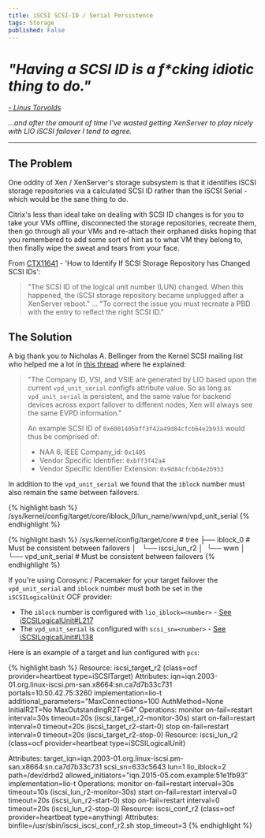 ```yaml
---
title: iSCSI SCSI-ID / Serial Persistence
tags: Storage
published: False
---
```



# _"Having a SCSI ID is a f*cking idiotic thing to do."_
[_- Linus Torvolds_](yarchive.net/comp/linux/scsi_ids.html)

_...and after the amount of time I've wasted getting XenServer to play nicely with LIO iSCSI failover I tend to agree._

---

## The Problem

One oddity of Xen / XenServer's storage subsystem is that it identifies iSCSI storage repositories via a calculated SCSI ID rather than the iSCSI Serial - which would be the sane thing to do.

Citrix's less than ideal take on dealing with SCSI ID changes is for you to take your VMs offline, disconnected the storage repositories, recreate them, then go through all your VMs and re-attach their orphaned disks hoping that you remembered to add some sort of hint as to what VM they belong to, then finally wipe the sweat and tears from your face.

From [CTX11641](https://support.citrix.com/article/CTX118641) - 'How to Identify If SCSI Storage Repository has Changed SCSI IDs':

>"The SCSI ID of the logical unit number (LUN) changed. When this happened, the iSCSI storage repository became unplugged after a XenServer reboot."
>...
>"To correct the issue you must recreate a PBD with the entry to reflect the right SCSI ID."


## The Solution

A big thank you to Nicholas A. Bellinger from the Kernel SCSI mailing list who helped me a lot in [this thread](http://comments.gmane.org/gmane.linux.scsi.target.devel/10617) where he explained:

> "The Company ID, VSI, and VSIE are generated by LIO based upon the current `vpd_unit_serial` configfs attribute value. So as long as `vpd_unit_serial` is persistent, and the same value for backend devices across export failover to different nodes, Xen will always see the same EVPD information."
>
> An example SCSI ID of `0x6001405bff3f42a49d84cfcb64e2b933` would thus be comprised of:
>
> - NAA 6, IEEE Company_id: `0x1405`
> - Vendor Specific Identifier: `0xbff3f42a4`
> - Vendor Specific Identifier Extension: `0x9d84cfcb64e2b933`

In addition to the `vpd_unit_serial` we found that the `iblock` number must also remain the same between failovers.

{% highlight bash %}
/sys/kernel/config/target/core/iblock_0/lun_name/wwn/vpd_unit_serial
{% endhighlight %}

{% highlight bash %}
/sys/kernel/config/target/core # tree
├── iblock_0                            # Must be consistent between failovers
│   └── iscsi_lun_r2
│      └── wwn
│         └── vpd_unit_serial           # Must be consistent between failovers
{% endhighlight %}

If you're using Corosync / Pacemaker for your target failover the `vpd_unit_serial` and `iblock` number must both be set in the `iSCSILogicalUnit` OCF provider:

- The `iblock` number is configured with `lio_iblock=<number>` - [See iSCSILogicalUnit#L217](https://github.com/ClusterLabs/resource-agents/blob/master/heartbeat/iSCSILogicalUnit#L217)
- The `vpd_unit_serial` is configured with `scsi_sn=<number>` - [See iSCSILogicalUnit#L138](https://github.com/ClusterLabs/resource-agents/blob/master/heartbeat/iSCSILogicalUnit#L138)

Here is an example of a target and lun configured with `pcs`:

{% highlight bash %}
Resource: iscsi_target_r2 (class=ocf provider=heartbeat type=iSCSITarget)
Attributes: iqn=iqn.2003-01.org.linux-iscsi.pm-san.x8664:sn.ca7d7b33c731 portals=10.50.42.75:3260 implementation=lio-t additional_parameters="MaxConnections=100 AuthMethod=None InitialR2T=No MaxOutstandingR2T=64"
Operations: monitor on-fail=restart interval=30s timeout=20s (iscsi_target_r2-monitor-30s)
            start on-fail=restart interval=0 timeout=20s (iscsi_target_r2-start-0)
            stop on-fail=restart interval=0 timeout=20s (iscsi_target_r2-stop-0)
Resource: iscsi_lun_r2 (class=ocf provider=heartbeat type=iSCSILogicalUnit)

Attributes: target_iqn=iqn.2003-01.org.linux-iscsi.pm-san.x8664:sn.ca7d7b33c731 scsi_sn=633c5643 lun=1 lio_iblock=2 path=/dev/drbd2 allowed_initiators="iqn.2015-05.com.example:51e1fb93" implementation=lio-t
Operations: monitor on-fail=restart interval=30s timeout=10s (iscsi_lun_r2-monitor-30s)
            start on-fail=restart interval=0 timeout=20s (iscsi_lun_r2-start-0)
            stop on-fail=restart interval=0 timeout=20s (iscsi_lun_r2-stop-0)
Resource: iscsi_conf_r2 (class=ocf provider=heartbeat type=anything)
Attributes: binfile=/usr/sbin/iscsi_iscsi_conf_r2.sh stop_timeout=3
{% endhighlight %}

